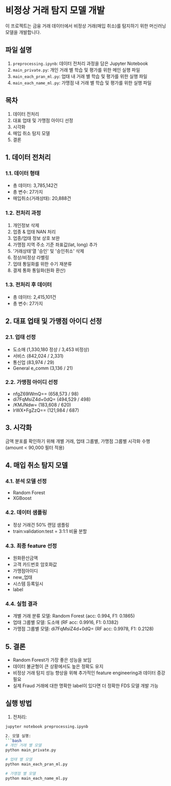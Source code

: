 # 비정상 거래 탐지 모델 개발

이 프로젝트는 금융 거래 데이터에서 비정상 거래(매입 취소)를 탐지하기 위한 머신러닝 모델을 개발합니다.

## 파일 설명

1. `preprocessing.ipynb`: 데이터 전처리 과정을 담은 Jupyter Notebook
2. `main_private.py`: 개인 거래 별 학습 및 평가를 위한 메인 실행 파일
3. `main_each_pran_ml.py`: 업태 내 거래 별 학습 및 평가를 위한 실행 파일
4. `main_each_name_ml.py`: 가맹점 내 거래 별 학습 및 평가를 위한 실행 파일

## 목차

1. 데이터 전처리
2. 대표 업태 및 가맹점 아이디 선정
3. 시각화
4. 매입 취소 탐지 모델
5. 결론

## 1. 데이터 전처리

### 1.1. 데이터 형태
- 총 데이터: 3,785,142건
- 총 변수: 27가지
- 매입취소(거래상태): 20,888건

### 1.2. 전처리 과정
1. 개인정보 삭제
2. 업종 & 업태 NAN 처리
3. 업종/업태 정보 상호 보완
4. 가맹점 지역 주소 기준 좌표값(lat, long) 추가
5. '거래상태'열 '승인' 및 '승인취소' 삭제
6. 정상/비정상 라벨링
7. 업태 통일화를 위한 수기 재분류
8. 결제 통화 통일화(원화 환산)

### 1.3. 전처리 후 데이터
- 총 데이터: 2,415,101건
- 총 변수: 27가지

## 2. 대표 업태 및 가맹점 아이디 선정

### 2.1. 업태 선정
- 도소매 (1,330,180 정상 / 3,453 비정상)
- 서비스 (842,024 / 2,331)
- 통신업 (83,974 / 29)
- General e_comm (3,136 / 21)

### 2.2. 가맹점 아이디 선정
- nfgZ69lWmQ== (658,573 / 98)
- di7FqMsiZ4d+0dQ= (494,529 / 498)
- /KMJNdw= (183,608 / 620)
- lrWX+FgZzQ== (121,984 / 687)

## 3. 시각화

금액 분포를 확인하기 위해 개별 거래, 업태 그룹별, 가맹점 그룹별 시각화 수행 (amount < 90,000 필터 적용)

## 4. 매입 취소 탐지 모델

### 4.1. 분석 모델 선정
- Random Forest
- XGBoost

### 4.2. 데이터 샘플링
- 정상 거래건 50% 랜덤 샘플링
- train:validation:test = 3:1:1 비율 분할

### 4.3. 최종 feature 선정
- 원화환산금액
- 고객 카드번호 암호화값
- 가맹점아이디
- new_업태
- 시스템 등록일시
- label

### 4.4. 실험 결과
- 개별 거래 분류 모델: Random Forest (acc: 0.994, F1: 0.1865)
- 업태 그룹별 모델: 도소매 (RF acc: 0.9916, F1: 0.1382)
- 가맹점 그룹별 모델: di7FqMsiZ4d+0dQ= (RF acc: 0.9978, F1: 0.2128)

## 5. 결론
- Random Forest가 가장 좋은 성능을 보임
- 데이터 불균형이 큰 상황에서도 높은 정확도 유지
- 비정상 거래 탐지 성능 향상을 위해 추가적인 feature engineering과 데이터 증강 필요
- 실제 Fraud 거래에 대한 명확한 label이 있다면 더 정확한 FDS 모델 개발 가능

## 실행 방법

1. 전처리:
```bash
jupyter notebook preprocessing.ipynb

2. 모델 실행:
```bash
# 개인 거래 별 모델
python main_private.py

# 업태 별 모델
python main_each_pran_ml.py

# 가맹점 별 모델
python main_each_name_ml.py
